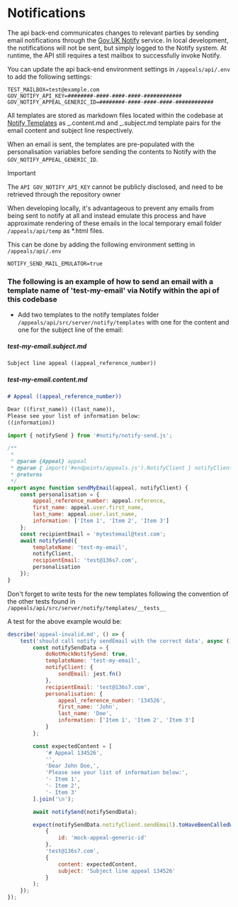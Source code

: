 # Notifications

The api back-end communicates changes to relevant parties by sending email notifications through the [Gov.UK Notify](https://www.notifications.service.gov.uk/) service.
In local development, the notifications will not be sent, but simply logged to the Notify system. At runtime, the API still requires a test mailbox to successfully invoke Notify.

You can update the api back-end environment settings in `/appeals/api/.env` to add the following settings:

```shell
TEST_MAILBOX=test@example.com
GOV_NOTIFY_API_KEY=########-####-####-####-############
GOV_NOTIFY_APPEAL_GENERIC_ID=########-####-####-####-############
```

All templates are stored as markdown files located within the codebase at [Notify Templates](../appeals/api/src/server/notify/templates) as _.content.md and _.subject.md template pairs for the email content and subject line respectively.

When an email is sent, the templates are pre-populated with the personalisation variables before sending the contents to Notify with the `GOV_NOTIFY_APPEAL_GENERIC_ID`.

> [!IMPORTANT]
> The `API GOV_NOTIFY_API_KEY` cannot be publicly disclosed, and need to be retrieved through the repository owner

When developing locally, it's advantageous to prevent any emails from being sent to notify at all and instead emulate this process and have approximate rendering of these emails in the local temporary email folder `/appeals/api/temp` as \*.html files.

This can be done by adding the following environment setting in `/appeals/api/.env`

```shell
NOTIFY_SEND_MAIL_EMULATOR=true
```

### The following is an example of how to send an email with a template name of 'test-my-email' via Notify within the api of this codebase

- Add two templates to the notify templates folder `/appeals/api/src/server/notify/templates` with one for the content and one for the subject line of the email:

##### test-my-email.subject.md

```markdown
Subject line appeal ((appeal_reference_number))
```

##### test-my-email.content.md

```markdown
# Appeal ((appeal_reference_number))

Dear ((first_name)) ((last_name)),
Please see your list of information below:
((information))
```

```javascript
import { notifySend } from '#notify/notify-send.js';

/**
 *
 * @param {Appeal} appeal
 * @param { import('#endpoints/appeals.js').NotifyClient } notifyClient
 * @returns
 */
export async function sendMyEmail(appeal, notifyClient) {
	const personalisation = {
		appeal_reference_number: appeal.reference,
		first_name: appeal.user.first_name,
		last_name: appeal.user.last_name,
		information: ['Item 1', 'Item 2', 'Item 3']
	};
	const recipientEmail = 'mytestemail@test.com';
	await notifySend({
		templateName: 'test-my-email',
		notifyClient,
		recipientEmail: 'test@136s7.com',
		personalisation
	});
}
```

Don't forget to write tests for the new templates following the convention of the other tests found in `/appeals/api/src/server/notify/templates/__tests__`

A test for the above example would be:

```javascript
describe('appeal-invalid.md', () => {
	test('should call notify sendEmail with the correct data', async () => {
		const notifySendData = {
			doNotMockNotifySend: true,
			templateName: 'test-my-email',
			notifyClient: {
				sendEmail: jest.fn()
			},
			recipientEmail: 'test@136s7.com',
			personalisation: {
				appeal_reference_number: '134526',
				first_name: 'John',
				last_name: 'Doe',
				information: ['Item 1', 'Item 2', 'Item 3']
			}
		};

		const expectedContent = [
			'# Appeal 134526',
			'',
			'Dear John Doe,',
			'Please see your list of information below:',
			'- Item 1',
			'- Item 2',
			'- Item 3'
		].join('\n');

		await notifySend(notifySendData);

		expect(notifySendData.notifyClient.sendEmail).toHaveBeenCalledWith(
			{
				id: 'mock-appeal-generic-id'
			},
			'test@136s7.com',
			{
				content: expectedContent,
				subject: 'Subject line appeal 134526'
			}
		);
	});
});
```
